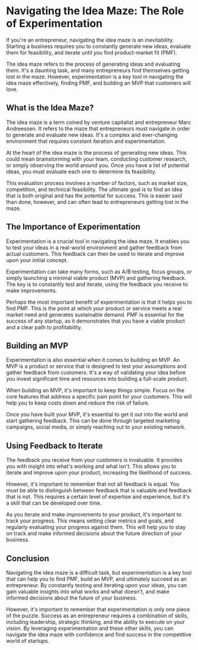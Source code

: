 # Navigating the Idea Maze: The Role of Experimentation

If you're an entrepreneur, navigating the idea maze is an inevitability. Starting a business requires you to constantly generate new ideas, evaluate them for feasibility, and iterate until you find product-market fit (PMF). 

The idea maze refers to the process of generating ideas and evaluating them. It's a daunting task, and many entrepreneurs find themselves getting lost in the maze. However, experimentation is a key tool in navigating the idea maze effectively, finding PMF, and building an MVP that customers will love.

## What is the Idea Maze?

The idea maze is a term coined by venture capitalist and entrepreneur Marc Andreessen. It refers to the maze that entrepreneurs must navigate in order to generate and evaluate new ideas. It's a complex and ever-changing environment that requires constant iteration and experimentation.

At the heart of the idea maze is the process of generating new ideas. This could mean brainstorming with your team, conducting customer research, or simply observing the world around you. Once you have a list of potential ideas, you must evaluate each one to determine its feasibility.

This evaluation process involves a number of factors, such as market size, competition, and technical feasibility. The ultimate goal is to find an idea that is both original and has the potential for success. This is easier said than done, however, and can often lead to entrepreneurs getting lost in the maze.

## The Importance of Experimentation

Experimentation is a crucial tool in navigating the idea maze. It enables you to test your ideas in a real-world environment and gather feedback from actual customers. This feedback can then be used to iterate and improve upon your initial concept.

Experimentation can take many forms, such as A/B testing, focus groups, or simply launching a minimal viable product (MVP) and gathering feedback. The key is to constantly test and iterate, using the feedback you receive to make improvements.

Perhaps the most important benefit of experimentation is that it helps you to find PMF. This is the point at which your product or service meets a real market need and generates sustainable demand. PMF is essential for the success of any startup, as it demonstrates that you have a viable product and a clear path to profitability.

## Building an MVP

Experimentation is also essential when it comes to building an MVP. An MVP is a product or service that is designed to test your assumptions and gather feedback from customers. It's a way of validating your idea before you invest significant time and resources into building a full-scale product.

When building an MVP, it's important to keep things simple. Focus on the core features that address a specific pain point for your customers. This will help you to keep costs down and reduce the risk of failure.

Once you have built your MVP, it's essential to get it out into the world and start gathering feedback. This can be done through targeted marketing campaigns, social media, or simply reaching out to your existing network.

## Using Feedback to Iterate

The feedback you receive from your customers is invaluable. It provides you with insight into what's working and what isn't. This allows you to iterate and improve upon your product, increasing the likelihood of success.

However, it's important to remember that not all feedback is equal. You must be able to distinguish between feedback that is valuable and feedback that is not. This requires a certain level of expertise and experience, but it's a skill that can be developed over time.

As you iterate and make improvements to your product, it's important to track your progress. This means setting clear metrics and goals, and regularly evaluating your progress against them. This will help you to stay on track and make informed decisions about the future direction of your business.

## Conclusion

Navigating the idea maze is a difficult task, but experimentation is a key tool that can help you to find PMF, build an MVP, and ultimately succeed as an entrepreneur. By constantly testing and iterating upon your ideas, you can gain valuable insights into what works and what doesn't, and make informed decisions about the future of your business.

However, it's important to remember that experimentation is only one piece of the puzzle. Success as an entrepreneur requires a combination of skills, including leadership, strategic thinking, and the ability to execute on your vision. By leveraging experimentation and these other skills, you can navigate the idea maze with confidence and find success in the competitive world of startups.